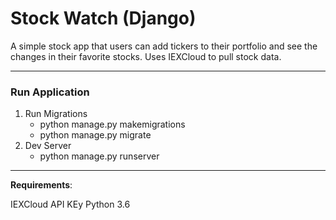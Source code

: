 # Stock Watch (Django)

A simple stock app that users can add tickers to their portfolio and see the changes in their favorite stocks. Uses IEXCloud to pull stock data. 

---

### Run Application

1. Run Migrations
    * python manage.py makemigrations
    * python manage.py migrate
2. Dev Server 
    * python manage.py runserver

---

**Requirements**:

IEXCloud API KEy
Python 3.6 